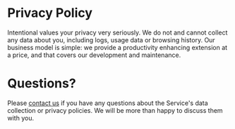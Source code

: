 # Privacy Policy

Intentional values your privacy very seriously. We do not and cannot collect any data about you, including logs, usage data or browsing history. Our business model is simple: we provide a productivity enhancing extension at a price, and that covers our development and maintenance.


# Questions?


Please [contact us](mailto:noelhavoc@pm.me) if you have any questions about the Service's data collection or privacy policies. We will be more than happy to discuss them with you.
